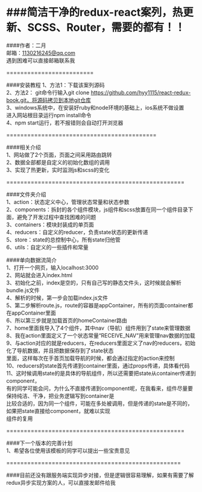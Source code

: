 ###简洁干净的redux-react案列，热更新、SCSS、Router，需要的都有！！
==========================================

####作者：二月  
邮箱：1130216245@qq.com  
遇到困难可以直接邮箱联系我

=========================

####安装教程
1、方法1：下载该案列源码  
2、方法2： git命令行输入git clone https://github.com/hyy1115/react-redux-book.git，将源码拷贝到本地git仓库  
3、windows系统中，在安装好ruby和node环境的基础上，ios系统不做设置  
进入网站根目录运行npm install命令  
4、npm start运行，若不报错则会自动打开浏览器  

===========================================

####相关介绍  
1、网站做了2个页面，页面之间采用路由跳转  
2、数据全部都是自定义的初始化数组的调用  
3、实现了热更新，实时监测js和scss的变化  


===================================================

####文件夹介绍  
1、action：状态定义中心，管理状态常量和状态参数  
2、components：拆封的各个组件模块，js组件和scss放置在同一个组件目录下面，避免了开发过程中查找困难的问题  
3、containers：模块封装成的单页面  
4、reducers：自定义的reducer，负责state状态的更新传递  
5、store：state的总控制中心，所有state归他管  
6、utils：自定义的一些插件和常量  

####单向数据流简介  
1、打开一个网页，输入localhost:3000  
2、网站就会进入index.html  
3、初始化之前，index是空的，只有自己写的静态文件头，这时候就会解析bundle.js文件  
4、解析的时候，第一步会加载index.js文件  
5、第二步解析route.js，route的容器是appContainer，所有的页面container都在appContainer里面  
6、所以第三步就是加载首页的homeContainer路由  
7、home里面我导入了4个组件，其中nav（导航）组件用到了state来管理数据  
8、我在action里面定义了一个状态常量“RECEIVE_NAV”用来管理nav数据的加载  
9、与action对应的就是reducers，在reducers里面定义了nav的reducers，初始化了导航数据，并且把数据保存到了state状态  
里面，这样每次在手首页加载导航的时候，都会通过指定的action来控制  
10、reducers的state首先传递到container里面，通过props传递，具体看代码  
11、这时候调用state的是具体的导航组件，所以还需要把state从container传递到component，  
有的同学可能会问，为什么不直接传递到component呢，在我看来，组件尽量要保持纯洁、干净，把业务逻辑写到container是  
比较合适的，因为同一个组件，可能在多处被调用，但是传递的state是不同的，如果把state直接给component，就难以实现  
组件的复用

===================================================

####下一个版本的完善计划  
1、希望各位使用该模板的同学可以提出一些宝贵意见  

==================================================

####目前还没有跟服务端实现异步对接，但是逻辑很容易理解，如果有需要了解redux异步实现方案的人，可以直接发邮件给我